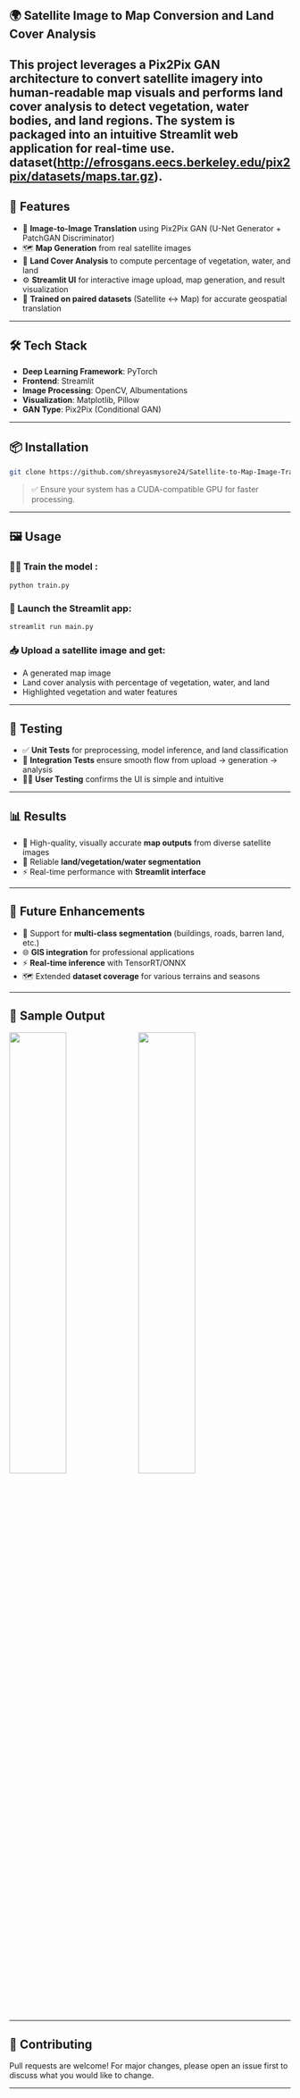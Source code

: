
## 🌍 Satellite Image to Map Conversion and Land Cover Analysis

This project leverages a **Pix2Pix GAN** architecture to convert satellite imagery into human-readable map visuals and performs **land cover analysis** to detect vegetation, water bodies, and land regions. The system is packaged into an intuitive **Streamlit** web application for real-time use.
dataset(http://efrosgans.eecs.berkeley.edu/pix2pix/datasets/maps.tar.gz).
---

## 🚀 Features

- 🔁 **Image-to-Image Translation** using Pix2Pix GAN (U-Net Generator + PatchGAN Discriminator)
- 🗺️ **Map Generation** from real satellite images
- 🌿 **Land Cover Analysis** to compute percentage of vegetation, water, and land
- ⚙️ **Streamlit UI** for interactive image upload, map generation, and result visualization
- 🧠 **Trained on paired datasets** (Satellite ↔ Map) for accurate geospatial translation

---

## 🛠️ Tech Stack

- **Deep Learning Framework**: PyTorch  
- **Frontend**: Streamlit  
- **Image Processing**: OpenCV, Albumentations  
- **Visualization**: Matplotlib, Pillow  
- **GAN Type**: Pix2Pix (Conditional GAN)

---

## 📦 Installation

```bash
git clone https://github.com/shreyasmysore24/Satellite-to-Map-Image-Translation.git
````

> ✅ Ensure your system has a CUDA-compatible GPU for faster processing.

---

## 🖼️ Usage

### 🏋️‍♂️ Train the model :

```bash
python train.py
```

### 🚀 Launch the Streamlit app:

```bash
streamlit run main.py
```

### 📥 Upload a satellite image and get:

* A generated map image
* Land cover analysis with percentage of vegetation, water, and land
* Highlighted vegetation and water features

---

## 🧪 Testing

* ✅ **Unit Tests** for preprocessing, model inference, and land classification
* 🔁 **Integration Tests** ensure smooth flow from upload → generation → analysis
* 🧑‍💻 **User Testing** confirms the UI is simple and intuitive

---

## 📊 Results

* 🎯 High-quality, visually accurate **map outputs** from diverse satellite images
* 🌱 Reliable **land/vegetation/water segmentation**
* ⚡ Real-time performance with **Streamlit interface**

---

## 🔮 Future Enhancements

* 🔢 Support for **multi-class segmentation** (buildings, roads, barren land, etc.)
* 🌐 **GIS integration** for professional applications
* ⚡ **Real-time inference** with TensorRT/ONNX
* 🗺️ Extended **dataset coverage** for various terrains and seasons

---

## 📸 Sample Output

<p float="left">
  <img src="satellite.jpg" width="45%" />
  <img src="generatedm ap.jpg" width="45%" />
</p>

---

## 🤝 Contributing

Pull requests are welcome! For major changes, please open an issue first to discuss what you would like to change.

---

